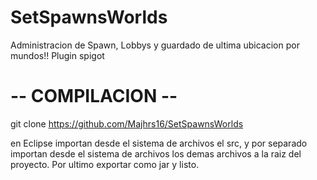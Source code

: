 # SetSpawnsWorlds
Administracion de Spawn, Lobbys y guardado de ultima ubicacion por mundos!! Plugin spigot


# -- COMPILACION --
git clone https://github.com/Majhrs16/SetSpawnsWorlds

en Eclipse importan desde el sistema de archivos el src, y por separado importan desde el sistema de archivos los demas archivos a la raiz del proyecto.
  Por ultimo exportar como jar y listo.
